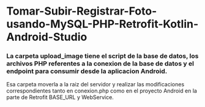 # Tomar-Subir-Registrar-Foto-usando-MySQL-PHP-Retrofit-Kotlin-Android-Studio

### La carpeta upload_image tiene el script de la base de datos, los archivos PHP referentes a la conexion de la base de datos y el endpoint para consumir desde la aplicacion Android.

Esa carpeta moverla a la raiz del servidor y realizar las modificaciones correspondientes tanto en conexion.php como en el proyecto Android en la parte de Retrofit BASE_URL y WebService.

